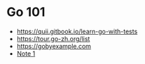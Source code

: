 # Go 101

- https://quii.gitbook.io/learn-go-with-tests
- https://tour.go-zh.org/list
- https://gobyexample.com
- [Note 1](./1.md)
